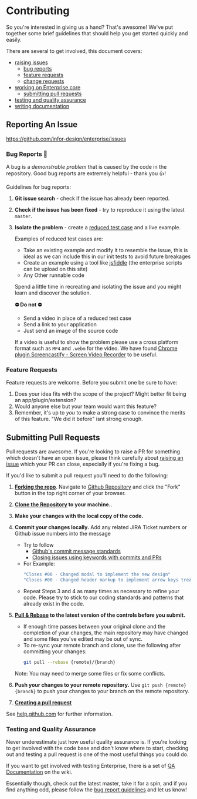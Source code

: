 # Contributing

So you're interested in giving us a hand? That's awesome! We've put together some brief guidelines that should help you get started quickly and easily.

There are several to get involved, this document covers:

- [raising issues](#raising-issues)
    - [bug reports](#bugs)
    - [feature requests](#features)
    - [change requests](#changes)
- [working on Enterprise core](#core)
    - [submitting pull requests](#pull-requests)
- [testing and quality assurance](#testing)
- [writing documentation](#documentation)

## Reporting An Issue

<https://github.com/infor-design/enterprise/issues>

### Bug Reports 🐞

A bug is a _demonstrable problem_ that is caused by the code in the repository. Good bug reports are extremely helpful - thank you :+1:!

Guidelines for bug reports:

1. **Git issue search** - check if the issue has already been
   reported.

2. **Check if the issue has been fixed** - try to reproduce it using the latest `master`.

3. **Isolate the problem** - create a [reduced test case](http://css-tricks.com/6263-reduced-test-cases/) and a live example.

    Examples of reduced test cases are:

    - Take an existing example and modify it to resemble the issue, this is ideal as we can include this in our init tests to avoid future breakages
    - Create an example using a tool like [jsfiddle](https://jsfiddle.net) (the enterprise scripts can be upload on this site)
    - Any Other runnable code

    Spend a little time in recreating and isolating the issue and you might learn and discover the solution.

    **:no_entry: Do not :no_entry:**
    - Send a video in place of a reduced test case
    - Send a link to your application
    - Just send an image of the source code

    If a video is useful to show the problem please use a cross platform format such as `MP4` and `.webm` for the video.
    We have found [Chrome plugin Screencastify - Screen Video Recorder](https://chrome.google.com/webstore/detail/screencastify-screen-vide/mmeijimgabbpbgpdklnllpncmdofkcpn?hl=en) to be useful.

### Feature Requests

Feature requests are welcome. Before you submit one be sure to have:

1. Does your idea fits with the scope of the project? Might better fit being an app/plugin/extension?
1. Would anyone else but your team would want this feature?
1. Remember, it's up to *you* to make a strong case to convince the merits of this feature. "We did it before" isnt strong enough.

## Submitting Pull Requests

Pull requests are awesome. If you're looking to raise a PR for something which doesn't have an open issue,
please think carefully about [raising an issue](#raising-issues) which your PR can close, especially if you're fixing a bug.

If you'd like to submit a pull request you'll need to do the following:

1. **[Forking the repo](https://help.github.com/articles/fork-a-repo/)**. Navigate to [Github Repository](https://github.com/infor-design/enterprise) and click the "Fork" button in the top right corner of your browser.

1. **[Clone the Repository](https://help.github.com/articles/cloning-a-repository/) to your machine.**.
1. **Make your changes with the local copy of the code.**

1. **Commit your changes locally.**  Add any related JIRA Ticket numbers or Github issue numbers into the message
    - Try to follow
        - [Github's commit message standards](https://github.com/erlang/otp/wiki/Writing-good-commit-messagesMore)
        - [Closing issues using keywords with commits and PRs](https://help.github.com/articles/closing-issues-using-keywords/)
    - For Example:
        ```bash
        "Closes #00 - Changed modal to implement the new design"
        "Closes #00 - Changed header markup to implement arrow keys treating it as a toolbar"
        ```
    - Repeat Steps 3 and 4 as many times as necessary to refine your code. Please try to stick to our coding standards and patterns that already exist in the code.

1. **[Pull & Rebase](https://help.github.com/articles/about-pull-request-merges/#rebase-and-merge-your-pull-request-commits) to the latest version of the controls before you submit.**
    - If enough time passes between your original clone and the completion of your changes, the main repository may have changed and some files you've edited may be out of sync.
    - To re-sync your remote branch and clone, use the following after committing your changes:
        ```bash
        git pull --rebase {remote}/{branch}
        ```

    Note: You may need to merge some files or fix some conflicts.

1. **Push your changes to your remote repository.**  Use `git push {remote} {branch}` to push your changes to your branch on the remote repository.

1. **[Creating a pull request](https://help.github.com/articles/creating-a-pull-request/)**

See [help.github.com](https://help.github.com/) for further information.

### Testing and Quality Assurance

Never underestimate just how useful quality assurance is. If you're looking to get involved with the code base and don't know where to start, checking out and testing a pull request is one of the most useful things you could do.

If you want to get involved with testing Enterprise, there is a set of [QA Documentation](#qa-documentation) on the wiki.

Essentially though, check out the latest master, take it for a spin, and if you find anything odd, please follow the [bug report guidelines](#bug-reports) and let us know!
